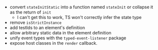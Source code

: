 -   convert `stateInitStatic` into a function named `stateInit` or collapse it as the return of `init`
    -   I can't get this to work, TS won't correctly infer the state type
-   remove `isStrictInstance`
-   add testIds to an element's definition
-   allow arbitrary static data in the element definition
-   unify event types with the `typed-event-listener` package
-   expose host classes in the `render` callback.
